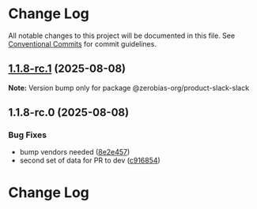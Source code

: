 # Change Log

All notable changes to this project will be documented in this file.
See [Conventional Commits](https://conventionalcommits.org) for commit guidelines.

## [1.1.8-rc.1](https://github.com/zerobias-org/product/compare/@zerobias-org/product-slack-slack@1.1.8-rc.0...@zerobias-org/product-slack-slack@1.1.8-rc.1) (2025-08-08)

**Note:** Version bump only for package @zerobias-org/product-slack-slack





## 1.1.8-rc.0 (2025-08-08)


### Bug Fixes

* bump vendors needed ([8e2e457](https://github.com/zerobias-org/product/commit/8e2e457e0b5d7141a05e8f2c178bc2854f2b7178))
* second set of data for PR to dev ([c916854](https://github.com/zerobias-org/product/commit/c916854bcf229b1c2042ffdea18472d66a061aaf))





# Change Log
